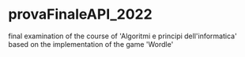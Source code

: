 # provaFinaleAPI_2022
final examination of the course of 'Algoritmi e principi dell'informatica' based on the implementation of the game 'Wordle'
